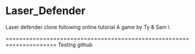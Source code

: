 # Laser_Defender
Laser defender clone following online tutorial
A game by Ty & Sam
\




=====================================================================
Testing github
